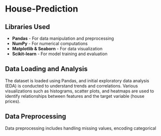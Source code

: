 # House-Prediction  

## Libraries Used  
- **Pandas** - For data manipulation and preprocessing  
- **NumPy** - For numerical computations  
- **Matplotlib & Seaborn** - For data visualization  
- **Scikit-learn** - For model training and evaluation  

## Data Loading and Analysis  
The dataset is loaded using Pandas, and initial exploratory data analysis (EDA) is conducted to understand trends and correlations. Various visualizations such as histograms, scatter plots, and heatmaps are used to identify relationships between features and the target variable (house prices).  

## Data Preprocessing  
Data preprocessing includes handling missing values, encoding categorical

